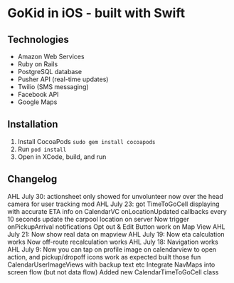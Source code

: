 # GoKid in iOS - built with Swift

## Technologies
* Amazon Web Services
* Ruby on Rails
* PostgreSQL database
* Pusher API (real-time updates)
* Twilio (SMS messaging)
* Facebook API
* Google Maps

## Installation
1. Install CocoaPods `sudo gem install cocoapods`
2. Run `pod install`
3. Open in XCode, build, and run

## Changelog
AHL July 30:
actionsheet only showed for unvolunteer now
over the head camera for user tracking mod
AHL July 23:
got TimeToGoCell displaying with accurate ETA info on CalendarVC
onLocationUpdated callbacks every 10 seconds update the carpool location on server
Now trigger onPickupArrival notifications
Opt out & Edit Button work on Map View
AHL July 21:
Now show real data on mapview
AHL July 19:
Now eta calculation works
Now off-route recalculation works
AHL July 18:
Navigation works
AHL July 9:
Now you can tap on profile image on calendarview to open action, and pickup/dropoff icons work as expected
built those fun CalendarUserImageViews with backup text etc
Integrate NavMaps into screen flow (but not data flow)
Added new CalendarTimeToGoCell class
